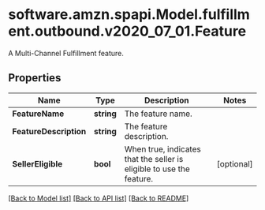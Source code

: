 # software.amzn.spapi.Model.fulfillment.outbound.v2020_07_01.Feature
A Multi-Channel Fulfillment feature.

## Properties

Name | Type | Description | Notes
------------ | ------------- | ------------- | -------------
**FeatureName** | **string** | The feature name. | 
**FeatureDescription** | **string** | The feature description. | 
**SellerEligible** | **bool** | When true, indicates that the seller is eligible to use the feature. | [optional] 

[[Back to Model list]](../README.md#documentation-for-models) [[Back to API list]](../README.md#documentation-for-api-endpoints) [[Back to README]](../README.md)

